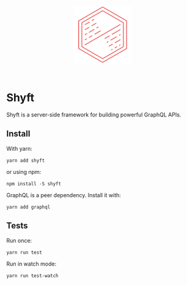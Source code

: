 <p align="center">
  <a href="https://shyft.dev" target="_blank">
    <img
      src="misc/shyft-logo.svg"
      width="150"
    />
  </a>
</p>
<br />

# Shyft

Shyft is a server-side framework for building powerful GraphQL APIs.

## Install

With yarn:

```
yarn add shyft
```

or using npm:

```
npm install -S shyft
```

GraphQL is a peer dependency. Install it with:

```
yarn add graphql
```

## Tests

Run once:

```
yarn run test
```

Run in watch mode:

```
yarn run test-watch
```
